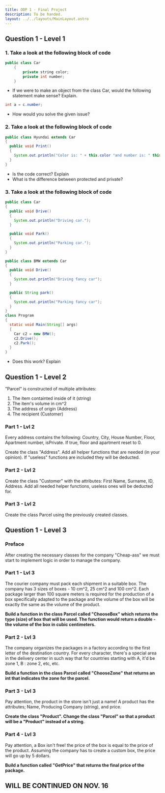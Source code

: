 ```yaml
---
title: OOP 1 - Final Project
description: To be handed.
layout: ../../layouts/MainLayout.astro
---
```


## Question 1 - Level 1

### 1. Take a look at the following block of code

```java
public class Car
    {
        private string color;
        private int number;
    }
```

* If we were to make an object from the class Car, would the following statement make sense? Explain.

```java
int a = c.number;
```

* How would you solve the given issue?

### 2. Take a look at the following block of code

```java
public class Hyundai extends Car
{
  public void Print()
  {
    System.out.println("Color is: " + this.color "and number is: " this.number);
  }
}
```

* Is the code correct? Explain
* What is the difference between protected and private?

### 3. Take a look at the following block of code

```java
public class Car 
{
  public void Drive()
  {
    System.out.println("Driving car.");
  }

  public void Park()
  {
    System.out.println("Parking car.");
  }
}

public class BMW extends Car
{
  public void Drive()
  {
    System.out.println("Driving fancy car");
  }

  public String park()
  {
    System.out.println("Parking fancy car");
  }
} 
class Program
{
  static void Main(String[] args)
  {
    Car c2 = new BMW();
    c2.Drive();
    c2.Park();
  }
}
```

* Does this work? Explain

## Question 1 - Level 2

"Parcel" is constructed of multiple attributes:

1. The item containted inside of it (string)
2. The item's volume in cm^2
3. The address of origin (Address)
4. The recipient (Customer)

### Part 1 - Lvl 2

Every address contains the following: Country, City, House Number, Floor, Apartment number, isPrivate. If true, floor and apartment reset to 0.

Create the class "Address". Add all helper functions that are needed (in your opinion). If "useless" functions are included they will be deducted.

### Part 2 - Lvl 2

Create the class "Customer" with the attributes: First Name, Surname, ID, Address.
Add all needed helper functions, useless ones will be deducted for.

### Part 3 - Lvl 2

Create the class Parcel using the previously created classes.

## Question 1 - Level 3

### Preface

After creating the necessary classes for the company "Cheap-ass" we must start to implement logic in order to manage the company.

### Part 1 - Lvl 3

The courier company must pack each shipment in a suitable box. The company has 3 sizes of boxes - 10 cm^2, 25 cm^2 and 100 cm^2.
Each package larger than 100 square meters is required for the production of a box specifically adapted to the package and the volume of the box will be exactly the same as the volume of the product.

**Build a function in the class Parcel called "ChooseBox" which returns the type (size) of box that will be used. The function would return a double - the volume of the box in cubic centimeters.**

### Part 2 - Lvl 3

The company organizes the packages in a factory according to the first letter of the destination country.
For every character, there's a special area in the delivery center in such way that for countries starting with A, it'd be zone 1, B : zone 2, etc, etc.

**Build a function in the class Parcel called "ChooseZone" that returns an int that indicates the zone for the parcel.**

### Part 3 - Lvl 3

Pay attention, the product in the store isn't just a name! A product has the attributes; Name, Producing Company (string), and price.

**Create the class "Product". Change the class "Parcel" so that a product will be a "Product" instead of a string.**

### Part 4 - Lvl 3

Pay attention, a Box isn't free! the price of the box is equal to the price of the product. Assuming the company has to create a custom box, the price will go up by 5 dollars.

**Build a function called "GetPrice" that returns the final price of the package.**

## WILL BE CONTINUED ON NOV. 16
